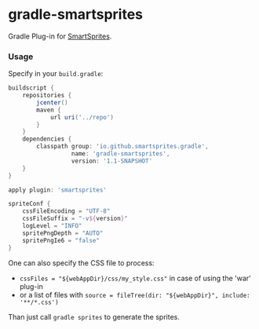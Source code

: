 # gradle-smartsprites
Gradle Plug-in for [SmartSprites](http://csssprites.org/).

### Usage
Specify in your `build.gradle`:
```groovy
buildscript {
    repositories {
        jcenter()
        maven {
            url uri('../repo')
        }
    }
    dependencies {
        classpath group: 'io.github.smartsprites.gradle',
                  name: 'gradle-smartsprites',
                  version: '1.1-SNAPSHOT'
    }
}

apply plugin: 'smartsprites'

spriteConf {
    cssFileEncoding = "UTF-8"
    cssFileSuffix = "-v${version}"
    logLevel = "INFO"
    spritePngDepth = "AUTO"
    spritePngIe6 = "false"	
}
```

One can also specify the CSS file to process:
 - ```cssFiles = "${webAppDir}/css/my_style.css"``` in case of using the 'war' plug-in
 - or a list of files with ```source = fileTree(dir: "${webAppDir}", include: '**/*.css')```
 
Than just call ```gradle sprites``` to generate the sprites.